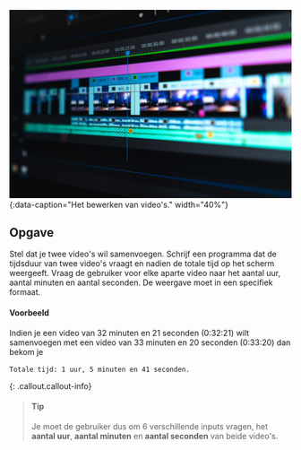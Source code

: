 ![Het bewerken van video's.](media/peter-stumpf-yk9VXp4W5-Q-unsplash.jpg "Foto door Peter Stumpf op Unsplash."){:data-caption="Het bewerken van video's." width="40%"}

## Opgave
Stel dat je twee video's wil samenvoegen. Schrijf een programma dat de tijdsduur van twee video's vraagt en nadien de totale tijd op het scherm weergeeft. 
Vraag de gebruiker voor elke aparte video naar het aantal uur, aantal minuten en aantal seconden. De weergave moet in een specifiek formaat.

#### Voorbeeld
Indien je een video van 32 minuten en 21 seconden (0:32:21) wilt samenvoegen met een video van 33 minuten en 20 seconden (0:33:20) dan bekom je
```
Totale tijd: 1 uur, 5 minuten en 41 seconden.
```

{: .callout.callout-info}
> #### Tip
> Je moet de gebruiker dus om 6 verschillende inputs vragen, het **aantal uur**, **aantal minuten** en **aantal seconden** van beide video's.